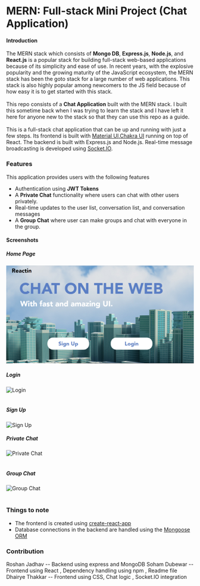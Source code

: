 # MERN: Full-stack Mini Project (Chat Application)

#### Introduction

The MERN stack which consists of **Mongo DB**, **Express.js**, **Node.js**, and **React.js** is a popular stack for building full-stack web-based applications because of its simplicity and ease of use. In recent years, with the explosive popularity and the growing maturity of the JavaScript ecosystem, the MERN stack has been the goto stack for a large number of web applications. This stack is also highly popular among newcomers to the JS field because of how easy it is to get started with this stack.
<br/><br/>
This repo consists of a **Chat Application** built with the MERN stack. I built this sometime back when I was trying to learn the stack and I have left it here for anyone new to the stack so that they can use this repo as a guide.
<br/><br/>
This is a full-stack chat application that can be up and running with just a few steps. 
Its frontend is built with [Material UI](https://material-ui.com/),[Chakra UI](https://chakra-ui.com/) running on top of React.
The backend is built with Express.js and Node.js.
Real-time message broadcasting is developed using [Socket.IO](https://socket.io/).

### Features

This application provides users with the following features
<br/>
* Authentication using **JWT Tokens**
* A **Private Chat** functionality where users can chat with other users privately.
* Real-time updates to the user list, conversation list, and conversation messages
* A **Group Chat** where user can make groups and chat with everyone in the group.

#### Screenshots
##### Home Page
![Home Page](https://github.com/Roshanlj/MERN_mini_project/blob/master/ss/mern1.PNG)
##### Login
![Login](https://drive.google.com/file/d/1E06NnmRcTZL2oVh2dA_Ck-uT-2vUR3u2/view?usp=share_link)
<br/><br/>
##### Sign Up 
![Sign Up](https://drive.google.com/file/d/1-chOX9P4LUgHXj4mQXk1mgilztDHqgMz/view)
##### Private Chat
![Private Chat](https://drive.google.com/file/d/1g4Ovj3640_kOIcSCKHdjAROZ4q6SqzUX/view?usp=share_link)
<br/><br/>
##### Group Chat
![Group Chat](https://drive.google.com/file/d/1c-7llQWiuBDT8Thneuao8OvFq20zsiS6/view?usp=share_link)
<br/><br/>


### Things to note

* The frontend is created using [create-react-app](https://github.com/facebook/create-react-app)
* Database connections in the backend are handled using the [Mongoose ORM](https://mongoosejs.com/)


### Contribution 
Roshan Jadhav -- Backend using express and MongoDB 
Soham Dubewar -- Frontend using React , Dependency handling using npm , Readme file  
Dhairye Thakkar -- Frontend using CSS, Chat logic , Socket.IO integration 
